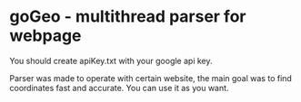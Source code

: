 # goGeo - multithread parser for webpage
You should create apiKey.txt with your google api key. 

Parser was made to operate with certain website, the main goal was to find coordinates fast and accurate.
You can use it as you want.
